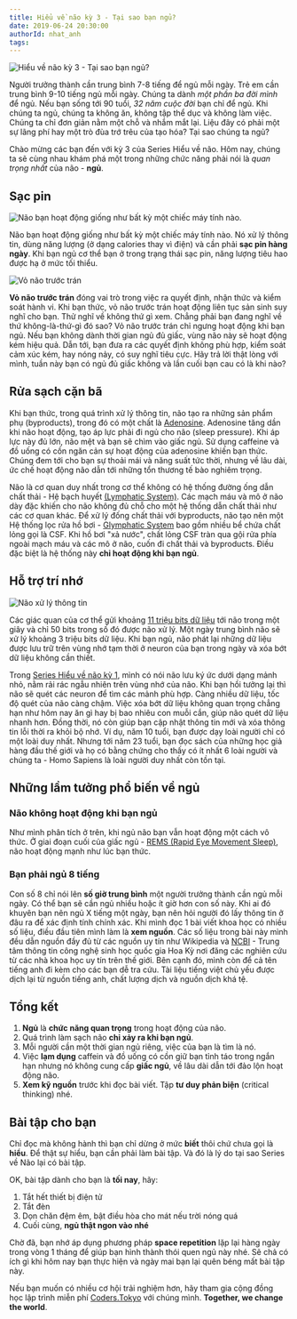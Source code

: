 ```yaml
---
title: Hiểu về não kỳ 3 - Tại sao bạn ngủ?
date: 2019-06-24 20:30:00
authorId: nhat_anh
tags:
---
```


![Hiểu về não kỳ 3 - Tại sao bạn ngủ?](https://res.cloudinary.com/djeghcumw/image/upload/v1559937526/blog/why-do-we-sleep.png)

Người trưởng thành cần trung bình 7-8 tiếng để ngủ mỗi ngày. Trẻ em cần trung bình 9-10 tiếng ngủ mỗi ngày. Chúng ta dành _một phần ba đời mình_ để ngủ. Nếu bạn sống tới 90 tuổi, _32 năm cuộc đời_ bạn chỉ để ngủ. Khi chúng ta ngủ, chúng ta không ăn, không tập thể dục và không làm việc. Chúng ta chỉ đơn giản nằm một chỗ và nhắm mắt lại. Liệu đây có phải một sự lãng phí hay một trò đùa trớ trêu của tạo hóa? Tại sao chúng ta ngủ?

<!-- more -->

Chào mừng các bạn đến với kỳ 3 của Series Hiểu về não. Hôm nay, chúng ta sẽ cùng nhau khám phá một trong những chức năng phải nói là _quan trọng nhất_ của não - **ngủ**.

## Sạc pin

![Não bạn hoạt động giống như bất kỳ một chiếc máy tính nào.](https://res.cloudinary.com/djeghcumw/image/upload/v1559937526/blog/low-battery.png)

Não bạn hoạt động giống như bất kỳ một chiếc máy tính nào. Nó xử lý thông tin, dùng năng lượng (ở dạng calories thay vì điện) và cần phải **sạc pin hàng ngày**. Khi bạn ngủ cơ thể bạn ở trong trạng thái sạc pin, năng lượng tiêu hao được hạ ở mức tối thiểu.

![Vỏ não trước trán](https://res.cloudinary.com/djeghcumw/image/upload/v1559937526/blog/prefrontal-cortex.png)

**Vỏ não trước trán** đóng vai trò trong việc ra quyết định, nhận thức và kiểm soát hành vi. Khi bạn thức, vỏ não trước trán hoạt động liên tục sản sinh suy nghĩ cho bạn. Thử nghĩ về không thứ gì xem. Chẳng phải bạn đang nghĩ về thứ không-là-thứ-gì đó sao? Vỏ não trước trán chỉ ngưng hoạt động khi bạn ngủ. Nếu bạn không dành thời gian ngủ đủ giấc, vùng não này sẽ hoạt động kém hiệu quả. Dẫn tới, bạn đưa ra các quyết định không phù hợp, kiểm soát cảm xúc kém, hay nóng nảy, có suy nghĩ tiêu cực. Hãy trả lời thật lòng với mình, tuần này bạn có ngủ đủ giấc không và lần cuối bạn cau có là khi nào?

## Rửa sạch cặn bã

Khi bạn thức, trong quá trình xử lý thông tin, não tạo ra những sản phẩm phụ (byproducts), trong đó có một chất là [Adenosine](https://en.wikipedia.org/wiki/Adenosine). Adenosine tăng dần khi não hoạt động, tạo áp lực phải đi ngủ cho não (sleep pressure). Khi áp lực này đủ lớn, não mệt và bạn sẽ chìm vào giấc ngủ. Sử dụng caffeine và đồ uống có cồn ngăn cản sự hoạt động của adenosine khiến bạn thức. Chúng đem tới cho bạn sự thoải mái và năng suất tức thời, nhưng về lâu dài, ức chế hoạt động não dẫn tới những tổn thương tế bào nghiêm trọng.

Não là cơ quan duy nhất trong cơ thể không có hệ thống đường ống dẫn chất thải - Hệ bạch huyết [(Lymphatic System)](https://vi.wikipedia.org/wiki/H%E1%BB%87_b%E1%BA%A1ch_huy%E1%BA%BFt). Các mạch máu và mô ở não dày đặc khiến cho não không đủ chỗ cho một hệ thống dẫn chất thải như các cơ quan khác. Để xử lý đống chất thải với byproducts, não tạo nên một Hệ thống lọc rửa hồ bơi - [Glymphatic System](https://www.ncbi.nlm.nih.gov/pmc/articles/PMC4636982/) bao gồm nhiều bể chứa chất lỏng gọi là CSF. Khi hồ bơi "xả nước", chất lỏng CSF tràn qua gội rửa phía ngoài mạch máu và các mô ở não, cuốn đi chất thải và byproducts. Điều đặc biệt là hệ thống này **chỉ hoạt động khi bạn ngủ**.

## Hỗ trợ trí nhớ

![Não xử lý thông tin](https://res.cloudinary.com/djeghcumw/image/upload/v1559937526/blog/brain-process-information.png)

Các giác quan của cơ thể gửi khoảng [11 triệu bits dữ liệu](https://www.britannica.com/science/information-theory/Physiology) tới não trong một giây và chỉ 50 bits trong số đó được não xử lý. Một ngày trung bình não sẽ xử lý khoảng 3 triệu bits dữ liệu. Khi bạn ngủ, não phát lại những dữ liệu được lưu trữ trên vùng nhớ tạm thời ở neuron của bạn trong ngày và xóa bớt dữ liệu không cần thiết.

Trong [Series Hiểu về não kỳ 1](https://coders.tokyo/2019/06/10/Hieu-ve-nao-ky-1-tri-nho-hoat-dong-nhu-the-nao/), mình có nói não lưu ký ức dưới dạng mảnh nhỏ, nằm rải rác ngẫu nhiên trên vùng nhớ của não. Khi bạn hồi tưởng lại thì não sẽ quét các neuron để tìm các mảnh phù hợp. Càng nhiều dữ liệu, tốc độ quét của não càng chậm. Việc xóa bớt dữ liệu không quan trọng chẳng hạn như hôm nay ăn gì hay bị bao nhiêu con muỗi cắn, giúp não quét dữ liệu nhanh hơn. Đồng thời, nó còn giúp bạn cập nhật thông tin mới và xóa thông tin lỗi thời ra khỏi bộ nhớ. Ví dụ, năm 10 tuổi, bạn được dạy loài người chỉ có một loài duy nhất. Nhưng tới năm 23 tuổi, bạn đọc sách của những học giả hàng đầu thế giới và họ có bằng chứng cho thấy có ít nhất 6 loài người và chúng ta - Homo Sapiens là loài người duy nhất còn tồn tại.

## Những lầm tưởng phổ biến về ngủ

### Não không hoạt động khi bạn ngủ

Như mình phân tích ở trên, khi ngủ não bạn vẫn hoạt động một cách vô thức. Ở giai đoạn cuối của giấc ngủ - [REMS (Rapid Eye Movement Sleep)](https://vi.wikipedia.org/wiki/Gi%E1%BA%A5c_ng%E1%BB%A7_m%E1%BA%AFt_chuy%E1%BB%83n_%C4%91%E1%BB%99ng_nhanh), não hoạt động mạnh như lúc bạn thức.

### Bạn phải ngủ 8 tiếng

Con số 8 chỉ nói lên **số giờ trung bình** một người trưởng thành cần ngủ mỗi ngày. Có thể bạn sẽ cần ngủ nhiều hoặc ít giờ hơn con số này. Khi ai đó khuyên bạn nên ngủ X tiếng một ngày, bạn nên hỏi người đó lấy thông tin ở đâu ra để xác định tính chính xác. Khi mình đọc 1 bài viết khoa học có nhiều số liệu, điều đầu tiên mình làm là **xem nguồn**. Các số liệu trong bài này mình đều dẫn nguồn đầy đủ từ các nguồn uy tín như Wikipedia và [NCBI](https://www.ncbi.nlm.nih.gov/) - Trung tâm thông tin công nghệ sinh học quốc gia Hoa Kỳ nơi đăng các nghiên cứu từ các nhà khoa học uy tín trên thế giới. Bên cạnh đó, mình còn để cả tên tiếng anh đi kèm cho các bạn dễ tra cứu. Tài liệu tiếng việt chủ yếu được dịch lại từ nguồn tiếng anh, chất lượng dịch và nguồn dịch khá tệ.

## Tổng kết

1. **Ngủ** là **chức năng quan trọng** trong hoạt động của não.
2. Quá trình làm sạch não **chỉ xảy ra khi bạn ngủ**.
3. Mỗi người cần một thời gian ngủ riêng, việc của bạn là tìm là nó.
4. Việc **lạm dụng** caffein và đồ uống có cồn giữ bạn tỉnh táo trong ngắn hạn nhưng nó không cung cấp **giấc ngủ**, về lâu dài dẫn tới đảo lộn hoạt động não.
5. **Xem kỹ nguồn** trước khi đọc bài viết. Tập **tư duy phản biện** (critical thinking) nhé.

## Bài tập cho bạn

Chỉ đọc mà không hành thì bạn chỉ dừng ở mức **biết** thôi chứ chưa gọi là **hiểu**. Để thật sự hiểu, bạn cần phải làm bài tập. Và đó là lý do tại sao Series về Não lại có bài tập.

OK, bài tập dành cho bạn là **tối nay**, hãy:

1. Tắt hết thiết bị điện tử
2. Tắt đèn
3. Dọn chăn đệm êm, bật điều hòa cho mát nếu trời nóng quá
4. Cuối cùng, **ngủ thật ngon vào nhé**

Chờ đã, bạn nhớ áp dụng phương pháp **space repetition** lặp lại hàng ngày trong vòng 1 tháng để giúp bạn hình thành thói quen ngủ này nhé. Sẽ chả có ích gì khi hôm nay bạn thực hiện và ngày mai bạn lại quên béng mất bài tập này.

Nếu bạn muốn có nhiều cơ hội trải nghiệm hơn, hãy tham gia cộng đồng học lập trình miễn phí [Coders.Tokyo](https://school.coders.tokyo/) với chúng mình. **Together, we change the world**.